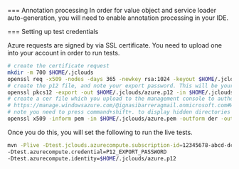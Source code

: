 === Annotation processing
In order for value object and service loader auto-generation, you will need to enable annotation processing in your IDE.


=== Setting up test credentials

Azure requests are signed by via SSL certificate. You need to upload one into your account in order to run tests.

```bash
# create the certificate request
mkdir -m 700 $HOME/.jclouds
openssl req -x509 -nodes -days 365 -newkey rsa:1024 -keyout $HOME/.jclouds/azure.pem -out $HOME/.jclouds/azure.pem
# create the p12 file, and note your export password. This will be your test credentials.
openssl pkcs12 -export -out $HOME/.jclouds/azure.p12 -in $HOME/.jclouds/azure.pem -name "jclouds :: $USER"
# create a cer file which you upload to the management console to authorize this certificate.
# https://manage.windowsazure.com/@ignasibarreragmail.onmicrosoft.com#Workspaces/AdminTasks/ListManagementCertificates
# note you need to press command+shift+. to display hidden directories in a open dialog in osx
openssl x509 -inform pem -in $HOME/.jclouds/azure.pem -outform der -out $HOME/.jclouds/azure.cer
```

Once you do this, you will set the following to run the live tests.
```bash
mvn -Plive -Dtest.jclouds.azurecompute.subscription-id=12345678-abcd-dcba-abdc-ba0987654321
-Dtest.azurecompute.credential=P12_EXPORT_PASSWORD
-Dtest.azurecompute.identity=$HOME/.jclouds/azure.p12
```
